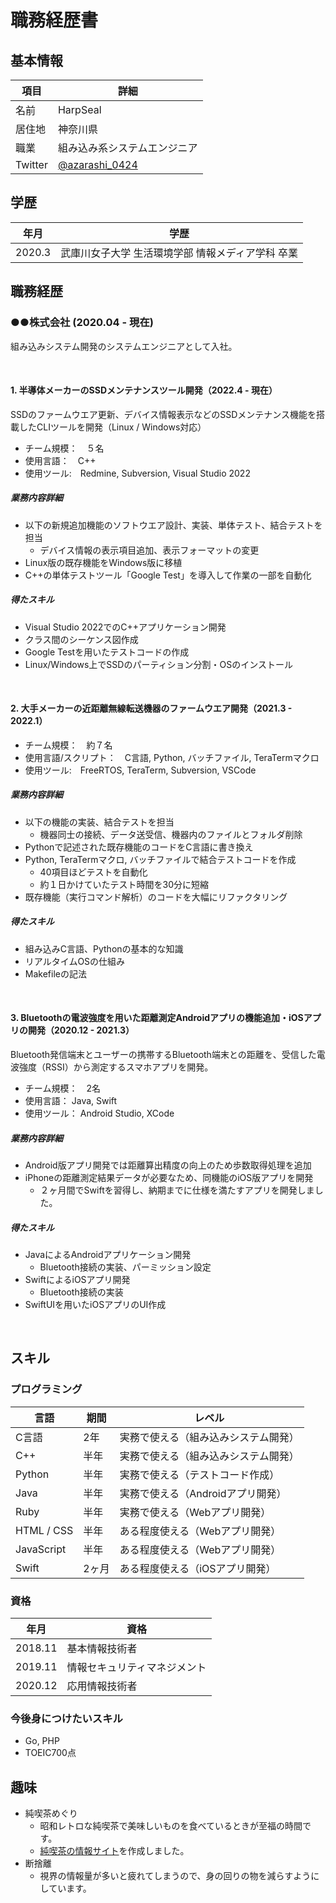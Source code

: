 # 職務経歴書

## 基本情報

|項目|詳細|
|---|-----|
|名前|HarpSeal|
|居住地|神奈川県|
|職業|組み込み系システムエンジニア|
|Twitter|[@azarashi_0424](https://twitter.com/azarashi_0424)|

## 学歴
| 年月 | 学歴 |
|--|-----|
|2020.3|武庫川女子大学 生活環境学部 情報メディア学科 卒業|

## 職務経歴
### ●●株式会社 (2020.04 - 現在)
組み込みシステム開発のシステムエンジニアとして入社。

<br>

#### 1. 半導体メーカーのSSDメンテナンスツール開発（2022.4 - 現在）
SSDのファームウエア更新、デバイス情報表示などのSSDメンテナンス機能を搭載したCLIツールを開発（Linux / Windows対応）

- チーム規模：　５名
- 使用言語：　C++
- 使用ツール:　Redmine, Subversion, Visual Studio 2022

##### 業務内容詳細

- 以下の新規追加機能のソフトウエア設計、実装、単体テスト、結合テストを担当
  - デバイス情報の表示項目追加、表示フォーマットの変更
- Linux版の既存機能をWindows版に移植
- C++の単体テストツール「Google Test」を導入して作業の一部を自動化

##### 得たスキル

- Visual Studio 2022でのC++アプリケーション開発
- クラス間のシーケンス図作成
- Google Testを用いたテストコードの作成
- Linux/Windows上でSSDのパーティション分割・OSのインストール

<br>

#### 2. 大手メーカーの近距離無線転送機器のファームウエア開発（2021.3 - 2022.1）
- チーム規模：　約７名
- 使用言語/スクリプト：　C言語, Python, バッチファイル, TeraTermマクロ
- 使用ツール:　FreeRTOS, TeraTerm, Subversion, VSCode

##### 業務内容詳細
- 以下の機能の実装、結合テストを担当
  - 機器同士の接続、データ送受信、機器内のファイルとフォルダ削除
- Pythonで記述された既存機能のコードをC言語に書き換え
- Python, TeraTermマクロ, バッチファイルで結合テストコードを作成
  - 40項目ほどテストを自動化
  - 約１日かけていたテスト時間を30分に短縮
- 既存機能（実行コマンド解析）のコードを大幅にリファクタリング

##### 得たスキル
- 組み込みC言語、Pythonの基本的な知識
- リアルタイムOSの仕組み
- Makefileの記法
<br>

#### 3. Bluetoothの電波強度を用いた距離測定Androidアプリの機能追加・iOSアプリの開発（2020.12 - 2021.3）
Bluetooth発信端末とユーザーの携帯するBluetooth端末との距離を、受信した電波強度（RSSI）から測定するスマホアプリを開発。

- チーム規模：　2名
- 使用言語： Java, Swift　
- 使用ツール： Android Studio, XCode 

##### 業務内容詳細
- Android版アプリ開発では距離算出精度の向上のため歩数取得処理を追加
- iPhoneの距離測定結果データが必要なため、同機能のiOS版アプリを開発
  - ２ヶ月間でSwiftを習得し、納期までに仕様を満たすアプリを開発しました。

##### 得たスキル
- JavaによるAndroidアプリケーション開発
  - Bluetooth接続の実装、パーミッション設定
- SwiftによるiOSアプリ開発
  - Bluetooth接続の実装
- SwiftUIを用いたiOSアプリのUI作成
<br>

## スキル

### プログラミング

| 言語 | 期間 | レベル |
|--|-----|-----|
|C言語| 2年 | 実務で使える（組み込みシステム開発） |
|C++| 半年 | 実務で使える（組み込みシステム開発） |
|Python| 半年 | 実務で使える（テストコード作成） |
|Java| 半年 | 実務で使える（Androidアプリ開発） |
|Ruby| 半年 | 実務で使える（Webアプリ開発） |
|HTML / CSS| 半年 | ある程度使える（Webアプリ開発） |
|JavaScript| 半年 | ある程度使える（Webアプリ開発） |
|Swift| 2ヶ月 | ある程度使える（iOSアプリ開発） |

### 資格

|年月|資格|
|--|--|
| 2018.11 | 基本情報技術者 |
| 2019.11 | 情報セキュリティマネジメント |
| 2020.12 | 応用情報技術者 |

### 今後身につけたいスキル

- Go, PHP
- TOEIC700点

## 趣味

- 純喫茶めぐり
  - 昭和レトロな純喫茶で美味しいものを食べているときが至福の時間です。
  - [純喫茶の情報サイト](https://junkissa-trip.link/)を作成しました。
- 断捨離
  - 視界の情報量が多いと疲れてしまうので、身の回りの物を減らすようにしています。

